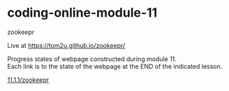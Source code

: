 # coding-online-module-11

zookeepr  

Live at https://tom2u.github.io/zookeepr/  

Progress states of webpage constructed during module 11.  
Each link is to the state of the webpage at the END of the indicated lesson.  

[11.1.1/zookeepr](https://tom2u.github.io/coding-online-module-11/11.1.1/zookeepr)  

